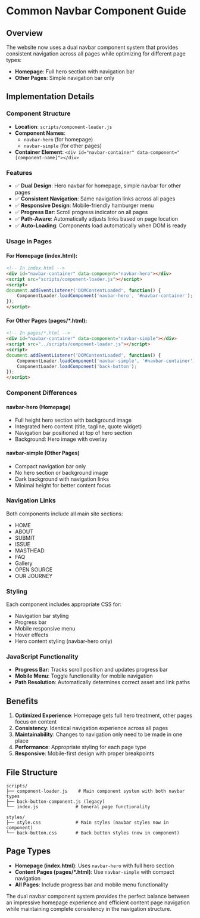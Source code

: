 # Common Navbar Component Guide

## Overview
The website now uses a dual navbar component system that provides consistent navigation across all pages while optimizing for different page types:

- **Homepage**: Full hero section with navigation bar
- **Other Pages**: Simple navigation bar only

## Implementation Details

### Component Structure
- **Location**: `scripts/component-loader.js`
- **Component Names**: 
  - `navbar-hero` (for homepage)
  - `navbar-simple` (for other pages)
- **Container Element**: `<div id="navbar-container" data-component="[component-name]"></div>`

### Features
- ✅ **Dual Design**: Hero navbar for homepage, simple navbar for other pages
- ✅ **Consistent Navigation**: Same navigation links across all pages
- ✅ **Responsive Design**: Mobile-friendly hamburger menu
- ✅ **Progress Bar**: Scroll progress indicator on all pages
- ✅ **Path-Aware**: Automatically adjusts links based on page location
- ✅ **Auto-Loading**: Components load automatically when DOM is ready

### Usage in Pages

#### For Homepage (index.html):
```html
<!-- In index.html -->
<div id="navbar-container" data-component="navbar-hero"></div>
<script src="scripts/component-loader.js"></script>
<script>
document.addEventListener('DOMContentLoaded', function() {
    ComponentLoader.loadComponent('navbar-hero', '#navbar-container');
});
</script>
```

#### For Other Pages (pages/*.html):
```html
<!-- In pages/*.html -->
<div id="navbar-container" data-component="navbar-simple"></div>
<script src="../scripts/component-loader.js"></script>
<script>
document.addEventListener('DOMContentLoaded', function() {
    ComponentLoader.loadComponent('navbar-simple', '#navbar-container');
    ComponentLoader.loadComponent('back-button');
});
</script>
```

### Component Differences

#### navbar-hero (Homepage)
- Full height hero section with background image
- Integrated hero content (title, tagline, quote widget)
- Navigation bar positioned at top of hero section
- Background: Hero image with overlay

#### navbar-simple (Other Pages)
- Compact navigation bar only
- No hero section or background image
- Dark background with navigation links
- Minimal height for better content focus

### Navigation Links
Both components include all main site sections:
- HOME
- ABOUT  
- SUBMIT
- ISSUE
- MASTHEAD
- FAQ
- Gallery
- OPEN SOURCE
- OUR JOURNEY

### Styling
Each component includes appropriate CSS for:
- Navigation bar styling
- Progress bar
- Mobile responsive menu
- Hover effects
- Hero content styling (navbar-hero only)

### JavaScript Functionality
- **Progress Bar**: Tracks scroll position and updates progress bar
- **Mobile Menu**: Toggle functionality for mobile navigation
- **Path Resolution**: Automatically determines correct asset and link paths

## Benefits
1. **Optimized Experience**: Homepage gets full hero treatment, other pages focus on content
2. **Consistency**: Identical navigation experience across all pages
3. **Maintainability**: Changes to navigation only need to be made in one place
4. **Performance**: Appropriate styling for each page type
5. **Responsive**: Mobile-first design with proper breakpoints

## File Structure
```
scripts/
├── component-loader.js    # Main component system with both navbar types
├── back-button-component.js (legacy)
└── index.js              # General page functionality

styles/
├── style.css             # Main styles (navbar styles now in component)
└── back-button.css       # Back button styles (now in component)
```

## Page Types
- **Homepage (index.html)**: Uses `navbar-hero` with full hero section
- **Content Pages (pages/*.html)**: Use `navbar-simple` with compact navigation
- **All Pages**: Include progress bar and mobile menu functionality

The dual navbar component system provides the perfect balance between an impressive homepage experience and efficient content page navigation while maintaining complete consistency in the navigation structure.
